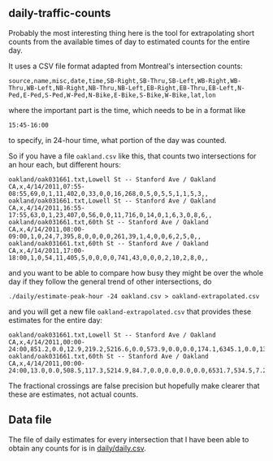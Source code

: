 daily-traffic-counts
--------------------

Probably the most interesting thing here is the tool for extrapolating
short counts from the available times of day to estimated counts for
the entire day.

It uses a CSV file format adapted from Montreal's intersection counts:

    source,name,misc,date,time,SB-Right,SB-Thru,SB-Left,WB-Right,WB-Thru,WB-Left,NB-Right,NB-Thru,NB-Left,EB-Right,EB-Thru,EB-Left,N-Ped,E-Ped,S-Ped,W-Ped,N-Bike,E-Bike,S-Bike,W-Bike,lat,lon

where the important part is the time, which needs to be in a format like

    15:45-16:00

to specify, in 24-hour time, what portion of the day was counted.

So if you have a file <code>oakland.csv</code> like this,
that counts two intersections for an hour each, but different hours:

    oakland/oak031661.txt,Lowell St -- Stanford Ave / Oakland  CA,x,4/14/2011,07:55-08:55,69,0,1,11,402,0,33,0,0,16,268,0,5,0,5,5,1,1,5,3,,
    oakland/oak031661.txt,Lowell St -- Stanford Ave / Oakland  CA,x,4/14/2011,16:55-17:55,63,0,1,23,407,0,56,0,0,11,716,0,14,0,1,6,3,0,8,6,,
    oakland/oak031661.txt,60th St -- Stanford Ave / Oakland  CA,x,4/14/2011,08:00-09:00,1,0,24,7,395,8,0,0,0,0,261,39,1,4,0,0,6,2,5,0,,
    oakland/oak031661.txt,60th St -- Stanford Ave / Oakland  CA,x,4/14/2011,17:00-18:00,1,0,54,11,405,5,0,0,0,0,741,43,0,0,0,2,10,2,8,0,,

and you want to be able to compare how busy they might be over
the whole day if they follow the general trend of other intersections,
do

    ./daily/estimate-peak-hour -24 oakland.csv > oakland-extrapolated.csv

and you will get a new file <code>oakland-extrapolated.csv</code> that provides
these estimates for the entire day:

    oakland/oak031661.txt,Lowell St -- Stanford Ave / Oakland  CA,x,4/14/2011,00:00-24:00,851.2,0.0,12.9,219.2,5216.6,0.0,573.9,0.0,0.0,174.1,6345.1,0.0,137.4,0.0,43.4,79.5,25.1,6.3,81.6,56.5,,
    oakland/oak031661.txt,60th St -- Stanford Ave / Oakland  CA,x,4/14/2011,00:00-24:00,13.0,0.0,508.5,117.3,5214.9,84.7,0.0,0.0,0.0,0.0,6531.7,534.5,7.2,29.0,0.0,14.5,100.1,25.0,81.3,0.0,,

The fractional crossings are false precision but hopefully make clearer that
these are estimates, not actual counts.

Data file
---------

The file of daily estimates for every intersection that I have been able to obtain any counts for
is in [daily/daily.csv](https://github.com/ericfischer/daily-traffic-counts/blob/master/daily/daily.csv).
